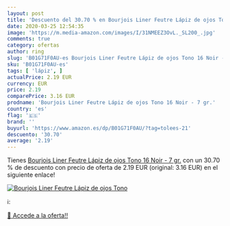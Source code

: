 ```yaml
---
layout: post
title: 'Descuento del 30.70 % en Bourjois Liner Feutre Lápiz de ojos Tono'
date: 2020-03-25 12:54:35
image: 'https://m.media-amazon.com/images/I/31NMEEZ3OvL._SL200_.jpg'
comments: true
category: ofertas
author: ring
slug: 'B01G71F0AU-es Bourjois Liner Feutre Lápiz de ojos Tono 16 Noir - 7 gr.'
sku: 'B01G71F0AU-es'
tags: [ 'lápiz', ]
actualPrice: 2.19 EUR
currency: EUR
price: 2.19
comparePrice: 3.16 EUR
prodname: 'Bourjois Liner Feutre Lápiz de ojos Tono 16 Noir - 7 gr.'
country: 'es'
flag: '🇪🇸'
brand: ''
buyurl: 'https://www.amazon.es/dp/B01G71F0AU/?tag=tolees-21'
descuento: '30.70'
average: '2.19'
---
```


Tienes [Bourjois Liner Feutre Lápiz de ojos Tono 16 Noir - 7 gr.](https://www.amazon.es/dp/B01G71F0AU/?tag=tolees-21) con un 30.70 % de descuento con precio de oferta de 2.19 EUR (original: 3.16 EUR) en el siguiente enlace!

[![Bourjois Liner Feutre Lápiz de ojos Tono](https://m.media-amazon.com/images/I/31NMEEZ3OvL._SL200_.jpg)](https://www.amazon.es/dp/B01G71F0AU/?tag=tolees-21)

ℹ️:


[🛒 Accede a la oferta!!](https://www.amazon.es/dp/B01G71F0AU/?tag=tolees-21)
